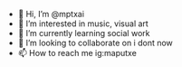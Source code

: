- 👋 Hi, I’m @mptxai
- 👀 I’m interested in music, visual art
- 🌱 I’m currently learning social work
- 💞️ I’m looking to collaborate on i dont now
- 📫 How to reach me ig:maputxe

<!---
mptxai/mptxai is a ✨ special ✨ repository because its `README.md` (this file) appears on your GitHub profile.
You can click the Preview link to take a look at your changes.
--->
